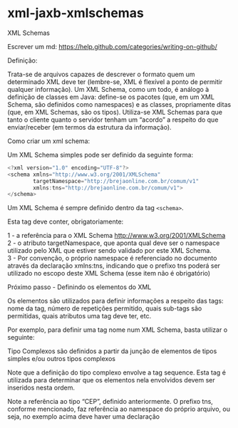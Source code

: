 # xml-jaxb-xmlschemas

XML Schemas

Escrever um md: https://help.github.com/categories/writing-on-github/

Definição:

Trata-se de arquivos capazes de descrever o formato quem um determinado
XML deve ter (lembre-se, XML é flexível a ponto de permitir qualquer informação).
Um XML Schema, como um todo, é análogo à definição de classes em Java:
define-se os pacotes (que, em um XML Schema, são definidos como namespaces) e
as classes, propriamente ditas (que, em XML Schemas, são os tipos).
Utiliza-se XML Schemas para que tanto o cliente quanto o servidor tenham um
“acordo” a respeito do que enviar/receber (em termos da estrutura da informação).

Como criar um xml schema:

Um XML Schema simples pode ser definido da seguinte forma:

```javascript
<?xml version="1.0" encoding="UTF-8"?>
<schema xmlns="http://www.w3.org/2001/XMLSchema"
		targetNamespace="http://brejaonline.com.br/comum/v1"
		xmlns:tns="http://brejaonline.com.br/comum/v1">
</schema>

```


Um XML Schema é sempre definido dentro da tag `<schema>`. 

Esta tag deve conter, obrigatoriamente:

1 - a referência para o XML Schema http://www.w3.org/2001/XMLSchema </br>
2 - o atributo targetNamespace, que aponta qual deve ser o namespace
utilizado pelo XML que estiver sendo validado por este XML Schema.</br>
3 - Por convenção, o próprio namespace é referenciado no documento através da declaração
xmlns:tns, indicando que o prefixo tns poderá ser utilizado no escopo
deste XML Schema (esse item não é obrigatório)


Próximo passo - Definindo os elementos do XML

Os elementos são utilizados para definir informações a respeito das tags: nome
da tag, número de repetições permitido, quais sub-tags são permitidas, quais atributos
uma tag deve ter, etc.

Por exemplo, para definir uma tag nome num XML Schema, basta utilizar
o seguinte:

<?xml version="1.0" encoding="UTF-8"?>
<schema xmlns="http://www.w3.org/2001/XMLSchema"
targetNamespace="http://brejaonline.com.br/comum/v1"
xmlns:tns="http://brejaonline.com.br/comum/v1">
	<element name="nome" type="string" />
</schema>

Tipo Complexos são definidos a partir da junção de elementos de tipos simples e/ou outros 
tipos complexos

<complexType name="Endereco">
	<sequence>
		<element name="cep" type="tns:CEP" />
		<element name="logradouro" type="string" />
	</sequence>
</complexType>

Note que a definição do tipo complexo envolve a tag sequence. Esta tag é utilizada
para determinar que os elementos nela envolvidos devem ser inseridos nesta
ordem.

Note a referência ao tipo “CEP”, definido anteriormente. O prefixo tns, conforme
mencionado, faz referência ao namespace do próprio arquivo, ou seja, no exemplo acima
deve haver uma declaração <simpleType name="CEP" />
